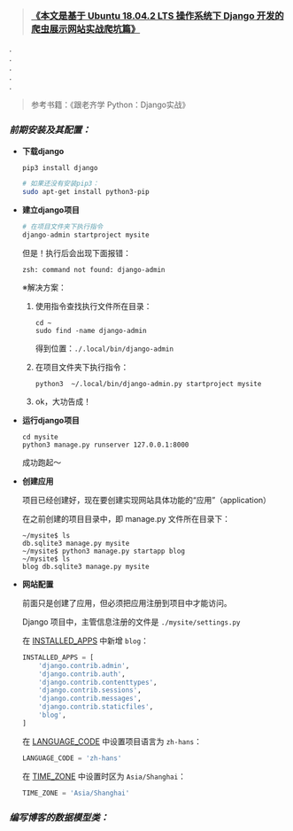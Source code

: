 > <h3><a href="#no-jump">《本文是基于 Ubuntu 18.04.2 LTS 操作系统下 Django 开发的爬虫展示网站实战爬坑篇》</a></h3>

.<br>.<br>.<br>.<br>.<br>


> 参考书籍：《跟老齐学 Python：Django实战》
### *前期安装及其配置：*
+ **下载django**
    ```bash
    pip3 install django
    ```
    ```bash
    # 如果还没有安装pip3：
    sudo apt-get install python3-pip
    ```
+ **建立django项目**
    ```python
    # 在项目文件夹下执行指令
    django-admin startproject mysite
    ```

    但是！执行后会出现下面报错：
    ```shell
    zsh: command not found: django-admin
    ```

    ※解决方案：
    1. 使用指令查找执行文件所在目录：
        ```shell
        cd ~
        sudo find -name django-admin
        ```
        得到位置：`./.local/bin/django-admin`

    1. 在项目文件夹下执行指令：
        ```shell
        python3  ~/.local/bin/django-admin.py startproject mysite
        ```

    1. ok，大功告成！
+ **运行django项目**
    ```shell
    cd mysite
    python3 manage.py runserver 127.0.0.1:8000
    ```
    成功跑起～
+ **创建应用**

    项目已经创建好，现在要创建实现网站具体功能的“应用”（application）

    在之前创建的项目目录中，即 manage.py 文件所在目录下：
    ```shell
    ~/mysite$ ls
    db.sqlite3 manage.py mysite
    ~/mysite$ python3 manage.py startapp blog
    ~/mysite$ ls
    blog db.sqlite3 manage.py mysite
    ```
+ **网站配置**

    前面只是创建了应用，但必须把应用注册到项目中才能访问。

    Django 项目中，主管信息注册的文件是 `./mysite/settings.py`

    在 [INSTALLED_APPS](#welcome) 中新增 `blog`：
    ```python
    INSTALLED_APPS = [
        'django.contrib.admin',
        'django.contrib.auth',
        'django.contrib.contenttypes',
        'django.contrib.sessions',
        'django.contrib.messages',
        'django.contrib.staticfiles',
        'blog',
    ]
    ```

    在 [LANGUAGE_CODE](#welcome) 中设置项目语言为 `zh-hans`：
    ```python
    LANGUAGE_CODE = 'zh-hans'
    ```

    在 [TIME_ZONE](#welcome) 中设置时区为 `Asia/Shanghai`：
    ```python
    TIME_ZONE = 'Asia/Shanghai'
    ```
### *编写博客的数据模型类：*


